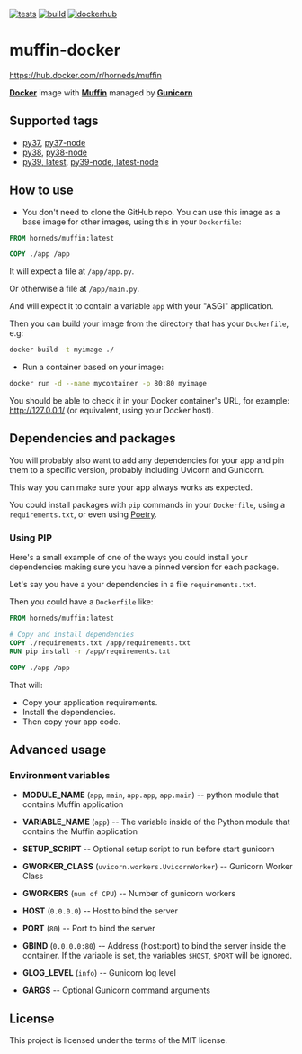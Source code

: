 [![tests](https://github.com/klen/muffin-docker/actions/workflows/tests.yml/badge.svg)](https://github.com/klen/muffin-docker/actions/workflows/tests.yml)
[![build](https://github.com/klen/muffin-docker/actions/workflows/build.yml/badge.svg)](https://github.com/klen/muffin-docker/actions/workflows/build.yml)
[![dockerhub](https://img.shields.io/docker/v/horneds/muffin/latest)](https://hub.docker.com/r/horneds/muffin)


# muffin-docker

https://hub.docker.com/r/horneds/muffin

[**Docker**](https://www.docker.com/) image with [**Muffin**](https://klen.github.io/muffin/) managed by [**Gunicorn**](https://gunicorn.org/)

## Supported tags

* [py37](https://github.com/klen/muffin-docker/blob/master/images/py37.dockerfile), [py37-node](https://github.com/klen/muffin-docker/blob/master/images/py37-node.dockerfile)
* [py38](https://github.com/klen/muffin-docker/blob/master/images/py38.dockerfile), [py38-node](https://github.com/klen/muffin-docker/blob/master/images/py38-node.dockerfile)
* [py39, latest](https://github.com/klen/muffin-docker/blob/master/images/py39.dockerfile), [py39-node, latest-node](https://github.com/klen/muffin-docker/blob/master/images/py39-node.dockerfile)

## How to use

* You don't need to clone the GitHub repo. You can use this image as a base image for other images, using this in your `Dockerfile`:

```Dockerfile
FROM horneds/muffin:latest

COPY ./app /app
```

It will expect a file at `/app/app.py`.

Or otherwise a file at `/app/main.py`.

And will expect it to contain a variable `app` with your "ASGI" application.

Then you can build your image from the directory that has your `Dockerfile`, e.g:

```bash
docker build -t myimage ./
```

* Run a container based on your image:

```bash
docker run -d --name mycontainer -p 80:80 myimage
```

You should be able to check it in your Docker container's URL, for example: http://127.0.0.1/ (or equivalent, using your Docker host).

## Dependencies and packages

You will probably also want to add any dependencies for your app and pin them
to a specific version, probably including Uvicorn and Gunicorn.

This way you can make sure your app always works as expected.

You could install packages with `pip` commands in your `Dockerfile`, using a
`requirements.txt`, or even using [Poetry](https://python-poetry.org/).

### Using PIP

Here's a small example of one of the ways you could install your dependencies
making sure you have a pinned version for each package.

Let's say you have a your dependencies in a file `requirements.txt`.

Then you could have a `Dockerfile` like:

```Dockerfile
FROM horneds/muffin:latest

# Copy and install dependencies
COPY ./requirements.txt /app/requirements.txt
RUN pip install -r /app/requirements.txt

COPY ./app /app
```

That will:

* Copy your application requirements.
* Install the dependencies.
* Then copy your app code.

## Advanced usage

### Environment variables

* **MODULE_NAME** (`app`, `main`, `app.app`, `app.main`) -- python module that
  contains Muffin application

* **VARIABLE_NAME** (`app`) -- The variable inside of the Python module that
  contains the Muffin application

* **SETUP_SCRIPT** -- Optional setup script to run before start gunicorn

* **GWORKER_CLASS** (`uvicorn.workers.UvicornWorker`) -- Gunicorn Worker Class

* **GWORKERS** (`num of CPU`) -- Number of gunicorn workers

* **HOST** (`0.0.0.0`) -- Host to bind the server

* **PORT** (`80`) -- Port to bind the server

* **GBIND** (`0.0.0.0:80`) -- Address (host:port) to bind the server inside the
  container. If the variable is set, the variables `$HOST`, `$PORT` will be
  ignored.

* **GLOG_LEVEL** (`info`) -- Gunicorn log level

* **GARGS** -- Optional Gunicorn command arguments

## License

This project is licensed under the terms of the MIT license.


